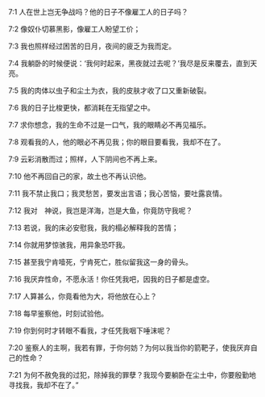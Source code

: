 <a id="1"></a>7:1  人在世上岂无争战吗？他的日子不像雇工人的日子吗？  

<a id="2"></a>7:2  像奴仆切慕黑影，像雇工人盼望工价；  

<a id="3"></a>7:3  我也照样经过困苦的日月，夜间的疲乏为我而定。  

<a id="4"></a>7:4  我躺卧的时候便说：‘我何时起来，黑夜就过去呢？’我尽是反来覆去，直到天亮。  

<a id="5"></a>7:5  我的肉体以虫子和尘土为衣，我的皮肤才收了口又重新破裂。  

<a id="6"></a>7:6  我的日子比梭更快，都消耗在无指望之中。  

<a id="7"></a>7:7  求你想念，我的生命不过是一口气，我的眼睛必不再见福乐。  

<a id="8"></a>7:8  观看我的人，他的眼必不再见我；你的眼目要看我，我却不在了。  

<a id="9"></a>7:9  云彩消散而过；照样，人下阴间也不再上来。  

<a id="10"></a>7:10  他不再回自己的家，故土也不再认识他。  

<a id="11"></a>7:11  我不禁止我口；我灵愁苦，要发出言语；我心苦恼，要吐露哀情。  

<a id="12"></a>7:12  我对　神说，我岂是洋海，岂是大鱼，你竟防守我呢？  

<a id="13"></a>7:13  若说，我的床必安慰我，我的榻必解释我的苦情；  

<a id="14"></a>7:14  你就用梦惊骇我，用异象恐吓我。  

<a id="15"></a>7:15  甚至我宁肯噎死，宁肯死亡，胜似留我这一身的骨头。  

<a id="16"></a>7:16  我厌弃性命，不愿永活！你任凭我吧，因我的日子都是虚空。  

<a id="17"></a>7:17  人算甚么，你竟看他为大，将他放在心上？  

<a id="18"></a>7:18  每早鉴察他，时刻试验他。  

<a id="19"></a>7:19  你到何时才转眼不看我，才任凭我咽下唾沫呢？  

<a id="20"></a>7:20  鉴察人的主啊，我若有罪，于你何妨？为何以我当你的箭靶子，使我厌弃自己的性命？  

<a id="21"></a>7:21  为何不赦免我的过犯，除掉我的罪孽？我现今要躺卧在尘土中，你要殷勤地寻找我，我却不在了。”  
